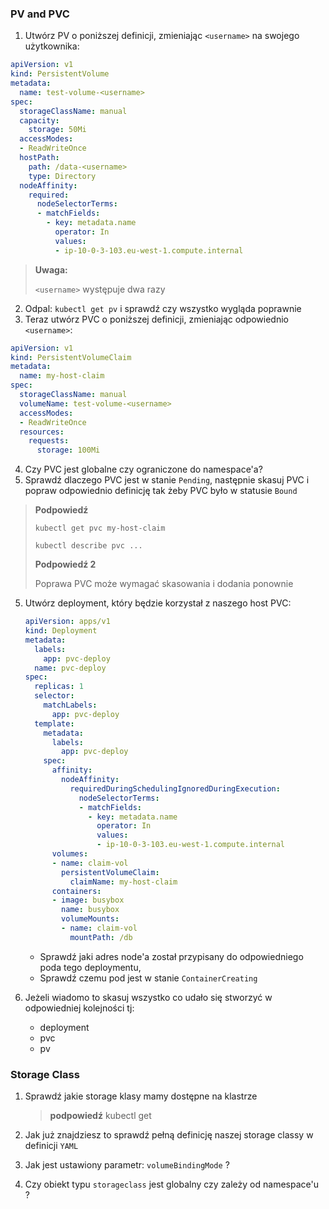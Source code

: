 ### PV and PVC
1. Utwórz PV o poniższej definicji, zmieniając `<username>` na swojego użytkownika:
```yaml
apiVersion: v1
kind: PersistentVolume
metadata:
  name: test-volume-<username>
spec:
  storageClassName: manual
  capacity:
    storage: 50Mi
  accessModes:
  - ReadWriteOnce
  hostPath:
    path: /data-<username>
    type: Directory
  nodeAffinity:
    required:
      nodeSelectorTerms:
      - matchFields:
        - key: metadata.name
          operator: In
          values:
          - ip-10-0-3-103.eu-west-1.compute.internal
```

> **Uwaga:**
> 
> `<username>` występuje dwa razy

2. Odpal: `kubectl get pv` i sprawdź czy wszystko wygląda poprawnie
3. Teraz utwórz PVC o poniższej definicji, zmieniając odpowiednio `<username>`:
```yaml
apiVersion: v1
kind: PersistentVolumeClaim
metadata:
  name: my-host-claim
spec:
  storageClassName: manual
  volumeName: test-volume-<username>
  accessModes:
  - ReadWriteOnce
  resources:
    requests:
      storage: 100Mi
```
4. Czy PVC jest globalne czy ograniczone do namespace'a?
5. Sprawdź dlaczego PVC jest w stanie `Pending`, następnie skasuj PVC i popraw odpowiednio definicję tak żeby PVC było w statusie `Bound`
> **Podpowiedź**
> 
> `kubectl get pvc my-host-claim`
> 
> `kubectl describe pvc ...`
> 
> **Podpowiedź 2**
> 
> Poprawa PVC może wymagać skasowania i dodania ponownie


5. Utwórz deployment, który będzie korzystał z naszego host PVC: 
    ```yaml
    apiVersion: apps/v1
    kind: Deployment
    metadata:
      labels:
        app: pvc-deploy
      name: pvc-deploy
    spec:
      replicas: 1
      selector:
        matchLabels:
          app: pvc-deploy
      template:
        metadata:
          labels:
            app: pvc-deploy
        spec:
          affinity:
            nodeAffinity:
              requiredDuringSchedulingIgnoredDuringExecution:
                nodeSelectorTerms:
                - matchFields:
                  - key: metadata.name
                    operator: In
                    values:
                    - ip-10-0-3-103.eu-west-1.compute.internal
          volumes:
          - name: claim-vol
            persistentVolumeClaim:
              claimName: my-host-claim
          containers:
          - image: busybox
            name: busybox
            volumeMounts:
            - name: claim-vol
              mountPath: /db
    ```
   * Sprawdź jaki adres node'a został przypisany do odpowiedniego poda tego deploymentu, 
   * Sprawdź czemu pod jest w stanie `ContainerCreating`


6. Jeżeli wiadomo to skasuj wszystko co udało się stworzyć w odpowiedniej kolejności tj:
   - deployment
   - pvc
   - pv

### Storage Class
1. Sprawdź jakie storage klasy mamy dostępne na klastrze
   > **podpowiedź**
   > kubectl get <odpowiednia nazwa obiektu>

2. Jak już znajdziesz to sprawdź pełną definicję naszej storage classy w definicji `YAML`
3. Jak jest ustawiony parametr: `volumeBindingMode` ?
4. Czy obiekt typu `storageclass` jest globalny czy zależy od namespace'u ?
